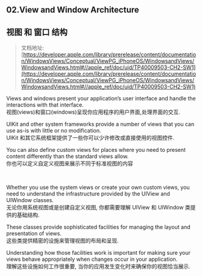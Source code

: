 ## 02.View and Window Architecture
## **视图 和 窗口 结构**
>文档地址: 
[https://developer.apple.com/library/prerelease/content/documentation/WindowsViews/Conceptual/ViewPG_iPhoneOS/WindowsandViews/WindowsandViews.html#//apple_ref/doc/uid/TP40009503-CH2-SW1](https://developer.apple.com/library/prerelease/content/documentation/WindowsViews/Conceptual/ViewPG_iPhoneOS/WindowsandViews/WindowsandViews.html#//apple_ref/doc/uid/TP40009503-CH2-SW1)
 
Views and windows present your application’s user interface and handle the interactions with that interface.  
视图(views)和窗口(windows)呈现你应用程序的用户界面,处理界面的交互.

UIKit and other system frameworks provide a number of views that you can use as-is with little or no modification.  
UIKit 和其它系统框架提供了一些你可以少许修改或直接使用的视图控件.

 You can also define custom views for places where you need to present content differently than the standard views allow.  
你也可以定义自定义视图来展示不同于标准视图的内容

</br>

Whether you use the system views or create your own custom views, you need to understand the infrastructure provided by the UIView and UIWindow classes.  
无论你用系统视图或是创建自定义视图, 你都需要理解 UIView 和 UIWindow 类提供的基础结构.

These classes provide sophisticated facilities for managing the layout and presentation of views.  
这些类提供精密的设施来管理视图的布局和呈现.

 Understanding how those facilities work is important for making sure your views behave appropriately when changes occur in your application.  
理解这些设施如何工作很重要, 当你的应用发生变化时来确保你的视图恰当展示.




